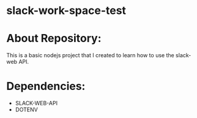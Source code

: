# slack-work-space-test

# About Repository:
This is a basic nodejs project that I created to learn how to use the slack-web API.

# Dependencies:
* SLACK-WEB-API
* DOTENV
